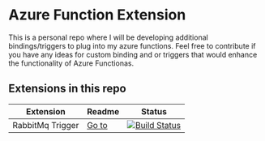# Azure Function Extension

This is a personal repo where I will be developing additional bindings/triggers to plug into my azure functions. Feel free to contribute if you have any ideas for custom binding and or triggers that would enhance the functionality of Azure Functionas.

## Extensions in this repo
|Extension|Readme|Status
|---|---|---|
| RabbitMq Trigger | [Go to](https://github.com/GeradeDev/azure-function-extensions/tree/master/src/RabbitMq.Trigger.Extension/readme.md) | [![Build Status](https://geradedev.visualstudio.com/Azure%20Function%20Extensions/_apis/build/status/RabbitMq.Trigger.Extension%20Pipeline?branchName=master)](https://geradedev.visualstudio.com/Azure%20Function%20Extensions/_build/latest?definitionId=39&branchName=master)|